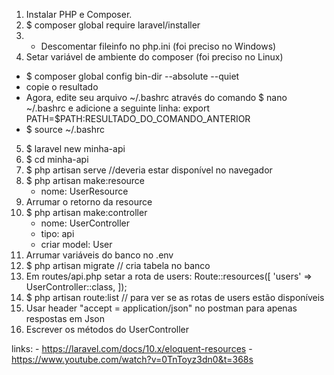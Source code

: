1. Instalar PHP e Composer.
2. $ composer global require laravel/installer
3. * Descomentar fileinfo no php.ini (foi preciso no Windows)
4. Setar variável de ambiente do composer (foi preciso no Linux)
  - $ composer global config bin-dir --absolute --quiet
  - copie o resultado
  - Agora, edite seu arquivo ~/.bashrc através do comando $ nano ~/.bashrc e adicione a seguinte linha: export PATH=$PATH:RESULTADO_DO_COMANDO_ANTERIOR
  - $ source ~/.bashrc
5. $ laravel new minha-api
6. $ cd minha-api
7. $ php artisan serve //deveria estar disponível no navegador
8. $ php artisan make:resource
	- nome: UserResource
9. Arrumar o retorno da resource
10. $ php artisan make:controller
	- nome: UserController
	- tipo: api
	- criar model: User
11. Arrumar variáveis do banco no .env
12. $ php artisan migrate // cria tabela no banco
13. Em routes/api.php setar a rota de users:
	 Route::resources([
	 	 'users' => UserController::class,
	 ]);
14. $ php artisan route:list  // para ver se as rotas de users estão disponíveis
15. Usar header "accept = application/json" no postman para apenas respostas em Json
16. Escrever os métodos do UserController

links: 
	- https://laravel.com/docs/10.x/eloquent-resources
	- https://www.youtube.com/watch?v=0TnToyz3dn0&t=368s
